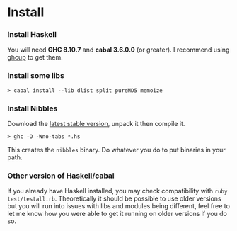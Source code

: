 # Install

### Install Haskell
You will need **GHC 8.10.7** and **cabal 3.6.0.0** (or greater). I recommend using [ghcup](https://www.haskell.org/ghcup/) to get them.

### Install some libs

	> cabal install --lib dlist split pureMD5 memoize

### Install Nibbles
Download the [latest stable version](https://nibbles.golf/nibbles-latest.tgz), unpack it then compile it.

	> ghc -O -Wno-tabs *.hs

This creates the `nibbles` binary. Do whatever you do to put binaries in your path.

### Other version of Haskell/cabal

If you already have Haskell installed, you may check compatibility with `ruby test/testall.rb`. Theoretically it should be possible to use older versions but you will run into issues with libs and modules being different, feel free to let me know how you were able to get it running on older versions if you do so.

